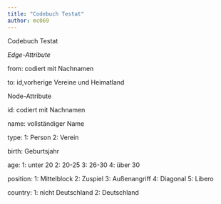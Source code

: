 ```yaml
---
title: "Codebuch Testat"
author: mc069
---
```


Codebuch Testat

*Edge-Attribute*

from: codiert mit Nachnamen

to: id,vorherige Vereine und Heimatland



Node-Attribute

id: codiert mit Nachnamen

name: vollständiger Name

type: 1: Person 2: Verein

birth: Geburtsjahr

age: 1: unter 20
2: 20-25
3: 26-30
4: über 30

position: 1: Mittelblock
2: Zuspiel
3: Außenangriff
4: Diagonal
5: Libero

country: 1: nicht Deutschland
2: Deutschland
